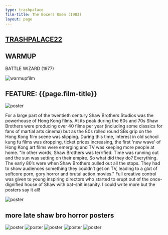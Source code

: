 ```yaml
---
type: trashpalace
film-title: The Boxers Omen (1983)
layout: page
---
```


## [TRASHPALACE22]({{page.url}})

## WARMUP
 BATTLE WIZARD (1977)

![warmupfilm](/images/trashpalace/TP22-warmup0.jpg)

## FEATURE: {{page.film-title}}

![poster](/images/trashpalace/TP22-0.jpg)

For a large part of the twentieth century Shaw Brothers Studios was the powerhouse of Hong Kong films. At its peak during the 60s and 70s Shaw Brothers were producing over 40 films per year (including some classics for fans of martial arts cinema) but as the 80s rolled round SBs grip on the Hong Kong film scene was slipping.
During this time, interest in old school kung fu films was dropping, ticket prices increasing, the first 'new wave' of Hong Kong art films were emerging and TV was keeping more people at home.
"In other words, Shaw Brothers was terrified. Time was running out and the sun was setting on their empire. So what did they do? Everything. The early 80’s were when Shaw Brothers pulled out all the stops. They had to show audiences something they couldn’t get on TV, leading to a glut of softcore porn, gory horror and brutal action movies."
Full creative control was given to young inspiring directors who started to erupt out of the once-dignified house of Shaw with bat-shit insanity. I could write more but the posters say it all!

![poster](/images/trashpalace/TP22-1.jpg)

## more late shaw bro horror posters

![poster](/images/trashpalace/TP22-2.jpg)
![poster](/images/trashpalace/TP22-3.jpg)
![poster](/images/trashpalace/TP22-4.jpg)
![poster](/images/trashpalace/TP22-5.jpg)
![poster](/images/trashpalace/TP22-6.jpg)




